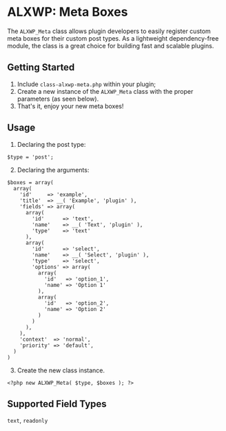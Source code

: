 # ALXWP: Meta Boxes

The `ALXWP_Meta` class allows plugin developers to easily register custom meta boxes for their custom post types. As a lightweight dependency-free module, the class is a great choice for building fast and scalable plugins.

## Getting Started

1. Include `class-alxwp-meta.php` within your plugin;
2. Create a new instance of the `ALXWP_Meta` class with the proper parameters (as seen below).
3. That's it, enjoy your new meta boxes!

## Usage

1. Declaring the post type: 
```
$type = 'post';
```

2. Declaring the arguments: 
```
$boxes = array(
  array(
    'id'     => 'example',
    'title'  => __( 'Example', 'plugin' ),
    'fields' => array(
      array(
        'id'      => 'text',
        'name'    => __( 'Text', 'plugin' ),
        'type'    => 'text'
      ),
      array(
        'id'      => 'select',
        'name'    => __( 'Select', 'plugin' ),
        'type'    => 'select',
        'options' => array(
          array(
            'id'   => 'option_1',
            'name' => 'Option 1'
          ),
          array(
            'id'   => 'option_2',
            'name' => 'Option 2'
          )
        )
      ),
    ),
    'context'  => 'normal',
    'priority' => 'default',
  )
)
```

3. Create the new class instance.
```
<?php new ALXWP_Meta( $type, $boxes ); ?>
```

## Supported Field Types

`text`, `readonly`
